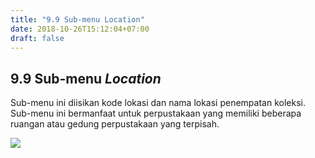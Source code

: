 ```yaml
---
title: "9.9 Sub-menu Location"
date: 2018-10-26T15:12:04+07:00
draft: false
---
```

## 9.9 Sub-menu _Location_

Sub-menu ini diisikan kode lokasi dan nama lokasi penempatan koleksi. Sub-menu ini bermanfaat untuk perpustakaan yang memiliki beberapa ruangan atau gedung perpustakaan yang terpisah.

![](/assets/11.10_Tampilan_Menu_Location.png)
